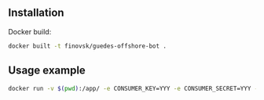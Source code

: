 ## Installation

Docker build:

```sh
docker built -t finovsk/guedes-offshore-bot .
```


## Usage example

```sh
docker run -v $(pwd):/app/ -e CONSUMER_KEY=YYY -e CONSUMER_SECRET=YYY -e KEY=YYY -e SECRET=YYY finovsk/guedes-offshore-bot
```